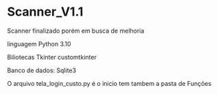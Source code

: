 # Scanner_V1.1
Scanner finalizado porém em busca de melhoria

linguagem 
Python 3.10

Biliotecas
Tkinter
customtkinter

Banco de dados:
Sqlite3

O arquivo tela_login_custo.py
é o inicio tem tambem a pasta de Funções

